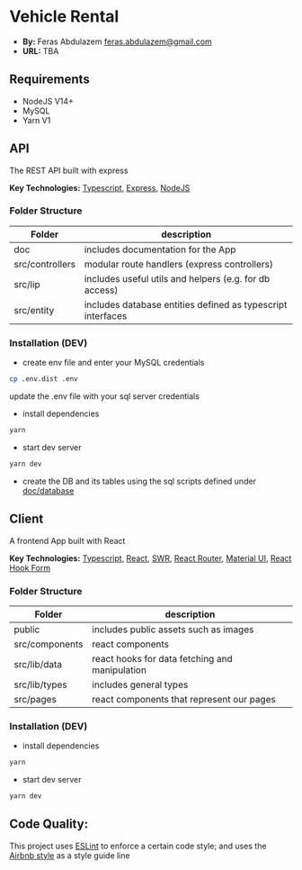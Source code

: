 # Vehicle Rental

- **By:** Feras Abdulazem <feras.abdulazem@gmail.com>
- **URL:** TBA

## Requirements

- NodeJS V14+
- MySQL
- Yarn V1

## API

The REST API built with express

**Key Technologies:** [Typescript](https://www.typescriptlang.org/), [Express](https://expressjs.com/en), [NodeJS](https://nodejs.org/en/)

### Folder Structure

| Folder          | description                                                 |
| --------------- | ----------------------------------------------------------- |
| doc             | includes documentation for the App                          |
| src/controllers | modular route handlers (express controllers)                |
| src/lip         | includes useful utils and helpers (e.g. for db access)      |
| src/entity      | includes database entities defined as typescript interfaces |

### Installation (DEV)

- create env file and enter your MySQL credentials

```bash
cp .env.dist .env
```

update the .env file with your sql server credentials

- install dependencies

```bash
yarn
```

- start dev server

```bash
yarn dev
```

- create the DB and its tables using the sql scripts defined under [doc/database](/doc/database)

## Client

A frontend App built with React

**Key Technologies:**
[Typescript](https://www.typescriptlang.org/),
[React](https://reactjs.org), [SWR](https://swr.vercel.app), [React Router](https://reactrouter.com/), [Material UI](https://mui.com/material-ui/),
[React Hook Form](https://www.react-hook-form.com/)

### Folder Structure

| Folder         | description                                    |
| -------------- | ---------------------------------------------- |
| public         | includes public assets such as images          |
| src/components | react components                               |
| src/lib/data   | react hooks for data fetching and manipulation |
| src/lib/types  | includes general types                         |
| src/pages      | react components that represent our pages      |

### Installation (DEV)

- install dependencies

```bash
yarn
```

- start dev server

```bash
yarn dev
```

## Code Quality:

This project uses [ESLint](https://eslint.org/) to enforce a certain code style; and uses the [Airbnb style](https://github.com/airbnb/javascript) as a style guide line
